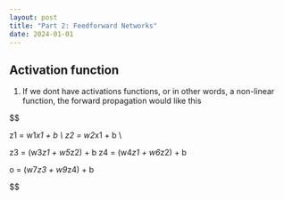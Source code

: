 ```yaml
---
layout: post
title: "Part 2: Feedforward Networks"
date: 2024-01-01
---
```


## Activation function

1. If we dont have activations functions, or in other words, a non-linear function, the forward propagation would like this 

$$ 

z1 = w1*x1 + b \\
z2 = w2*x1 + b \\

z3 = (w3*z1 + w5*z2) + b
z4 = (w4*z1 + w6*z2) + b

o = (w7*z3 + w9*z4) + b 

$$